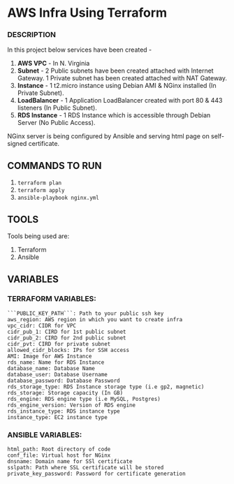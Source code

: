 # AWS Infra Using Terraform

### DESCRIPTION
In this project below services have been created -
1. **AWS VPC**      - In N. Virginia 
2.  **Subnet** -
         2 Public subnets have been created attached with Internet Gateway.
         1 Private subnet has been created attached with NAT Gateway.
3.  **Instance**     - 1 t2.micro instance using Debian AMI & NGinx installed (In Private Subnet).
4.  **LoadBalancer** - 1 Application LoadBalancer created with port 80 & 443 listeners (In Public Subnet).
5.  **RDS Instance** - 1 RDS Instance which is accessible through Debian Server (No Public Access).

NGinx server is being configured by Ansible and serving html page on self-signed certificate.


## COMMANDS TO RUN 

1.  ```terraform plan```
2.  ```terraform apply```
3.  ```ansible-playbook nginx.yml```


## TOOLS

Tools being used are:
1. Terraform
2. Ansible

## VARIABLES
  ### TERRAFORM VARIABLES:
    ```PUBLIC_KEY_PATH```: Path to your public ssh key
    aws_region: AWS region in which you want to create infra
    vpc_cidr: CIDR for VPC
    cidr_pub_1: CIRD for 1st public subnet
    cidr_pub_2: CIRD for 2nd public subnet
    cidr_pvt: CIRD for private subnet
    allowed_cidr_blocks: IPs for SSH access
    AMI: Image for AWS Instance
    rds_name: Name for RDS Instance
    database_name: Database Name
    database_user: Database Username
    database_password: Database Password
    rds_storage_type: RDS Instance storage type (i.e gp2, magnetic)
    rds_storage: Storage capacity (In GB)
    rds_engine: RDS engine type (i.e MySQL, Postgres)
    rds_engine_version: Version of RDS engine
    rds_instance_type: RDS instance type
    instance_type: EC2 instance type

  ### ANSIBLE VARIABLES:
    html_path: Root directory of code
    conf_file: Virtual host for NGinx
    dnsname: Domain name for SSl certificate
    sslpath: Path where SSL certificate will be stored
    private_key_password: Password for certificate generation
